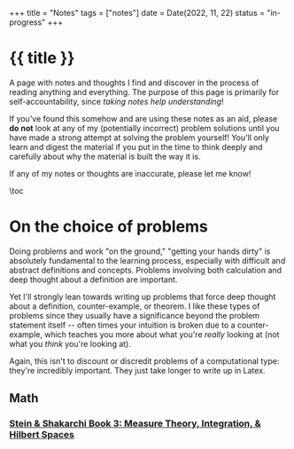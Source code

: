 +++
title = "Notes"
tags = ["notes"]
date = Date(2022, 11, 22)
status = "in-progress"
+++

# {{ title }} 

A page with notes and thoughts I find and discover in the process of
reading anything and everything. The purpose of this page is primarily
for self-accountability, since *taking notes help understanding*!


If you've found this somehow and are using these notes as an aid,
please **do not** look at any of my (potentially incorrect) problem
solutions until you have made a strong attempt at solving the problem
yourself! You'll only learn and digest the material if you put in the
time to think deeply and carefully about why the material is built the
way it is.

If any of my notes or thoughts are inaccurate, please let me know!

\toc

# On the choice of problems
Doing problems and work "on the ground," "getting your hands dirty" is
absolutely fundamental to the learning process, especially with
difficult and abstract definitions and concepts. Problems involving both
calculation and deep thought about a definition are important.

Yet I'll strongly lean towards writing up problems that force deep
thought about a definition, counter-example, or theorem. I like these
types of problems since they usually have a significance beyond the
problem statement itself -- often times your intuition is broken due to
a counter-example, which teaches you more about what you're *really*
looking at (not what you *think* you're looking at).

Again, this isn't to discount or discredit problems of a computational
type: they're incredibly important. They just take longer to write up in
Latex.

## Math
### [Stein & Shakarchi Book 3: Measure Theory, Integration, & Hilbert Spaces](/notes/stein-shakarchi-b3/)
